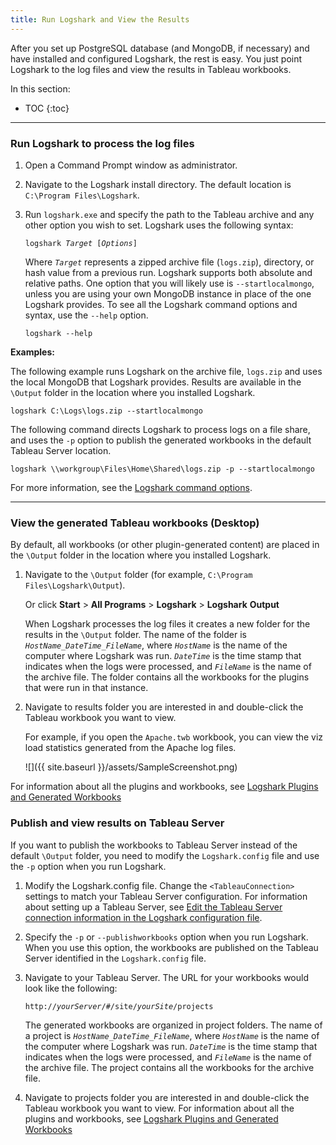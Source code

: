 ```yaml
---
title: Run Logshark and View the Results
---
```



After you set up PostgreSQL database (and MongoDB, if necessary) and have installed and configured Logshark, the rest is easy. You just point Logshark to the log files and view the results in Tableau workbooks.

In this section:

* TOC
{:toc}

-----------

### Run Logshark to process the log files


1.  Open a Command Prompt window as administrator.

2.  Navigate to the Logshark install directory.  The default location is `C:\Program Files\Logshark`.

3.  Run `logshark.exe` and specify the path to the Tableau archive and any other option you wish to set. Logshark uses the following syntax:
  
    <code>logshark <i>Target</i> [<i>Options</i>]</code>


    Where *`Target`* represents a zipped archive file (`logs.zip`), directory, or hash value from a previous run. Logshark supports both absolute and relative paths.
    One option that you will likely use is `--startlocalmongo`, unless you are using your own MongoDB instance in place of the one Logshark provides.
    To see all the Logshark command options and syntax, use the `--help` option.
 
    ```   
    logshark --help
    ```



**Examples:**

The following example runs Logshark on the archive file, `logs.zip` and uses the local MongoDB that Logshark provides. Results are available in the `\Output` folder in the location where you installed Logshark.

```
logshark C:\Logs\logs.zip --startlocalmongo
```

The following command directs Logshark to process logs on a file share, and uses the `-p` option to publish the generated workbooks in the default Tableau Server location.

```
logshark \\workgroup\Files\Home\Shared\logs.zip -p --startlocalmongo

```
For more information, see the [Logshark command options](logshark_cmds).




-----------------

### View the generated Tableau workbooks (Desktop)

By default, all workbooks (or other plugin-generated content) are placed in the `\Output` folder in the location where you installed Logshark. 

1.  Navigate to the `\Output` folder (for example, `C:\Program Files\Logshark\Output`). 
    
    Or click **Start** &gt; **All Programs** &gt; **Logshark** &gt; **Logshark** **Output**

    When Logshark processes the log files it creates a new folder for the results in the `\Output` folder. The name of the folder is *`HostName_DateTime_FileName`*, where  *`HostName`* is the name of the computer where Logshark was run. *`DateTime`* is the time stamp that indicates when the logs were processed, and *`FileName`* is the name of the archive file. The folder contains all the workbooks for the plugins that were run in that instance.

2.  Navigate to results folder you are interested in and double-click the Tableau workbook you want to view. 

    For example, if you open the `Apache.twb` workbook, you can view the viz load statistics generated from the Apache log files.     


    ![]({{ site.baseurl }}/assets/SampleScreenshot.png)

   For information about all the plugins and workbooks, see [Logshark Plugins and Generated Workbooks](logshark_plugins)

### Publish and view results on Tableau Server

If you want to publish the workbooks to Tableau Server instead of the default `\Output` folder, you need to modify the `Logshark.config` file and use the `-p` option when you run Logshark. 

1. Modify the Logshark.config file. Change the  `<TableauConnection>` settings to match your Tableau Server configuration.   For information about setting up a Tableau Server, see [Edit the Tableau Server connection information in the Logshark configuration file](logshark_install#edit-the-tableau-server-connection-information-in-the-logshark-configuration-file). 

2. Specify the `-p` or `--publishworkbooks` option when you run Logshark. When you use this option, the workbooks are published on the Tableau Server identified in the `Logshark.config` file.

3.  Navigate to your Tableau Server. 
    The URL for your workbooks would look like the following:  

    <code>http://<i>yourServer</i>/#/site/<i>yourSite</i>/projects   </code>

    The generated workbooks are organized in project folders. The name of a project is  *`HostName_DateTime_FileName`*, where  *`HostName`* is the name of the computer where Logshark was run. *`DateTime`* is the time stamp that indicates when the logs were processed, and *`FileName`* is the name of the archive file. The project contains all the workbooks for the archive file.

4.   Navigate to projects folder you are interested in and double-click the Tableau workbook you want to view. 
     For information about all the plugins and workbooks, see [Logshark Plugins and Generated Workbooks](logshark_plugins)
